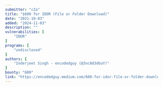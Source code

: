 ```yaml
---
submitter: "c2a"
title: "$600 for IDOR (File or Folder Download)"
date: "2021-10-03"
added: "2024-11-03"
description: ""
vulnerabilities: [
    "IDOR"
]
programs: [
    "undisclosed"
]
authors: [
    "Inderjeet Singh - encodedguy (@3nc0d3dGuY)"
]
bounty: "600"
link: "https://encodedguy.medium.com/600-for-idor-file-or-folder-download-243166452dad"
---
```




